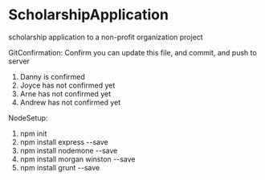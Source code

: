 # ScholarshipApplication
scholarship application to a non-profit organization project

GitConfirmation:
Confirm you can update this file, and commit, and push to server
1. Danny is confirmed
2. Joyce has not confirmed yet
3. Arne has not confirmed yet
4. Andrew has not confirmed yet

NodeSetup:
1. npm init
2. npm install express --save
3. npm install nodemone --save
4. npm install morgan winston --save
5. npm install grunt --save

